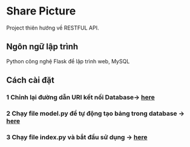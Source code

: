 # Share Picture
Project thiên hướng về RESTFUL API. 
## Ngôn ngữ lập trình
Python công nghệ Flask để lập trình web, MySQL
## Cách cài đặt
### 1 Chỉnh lại đường dẫn URI kết nối Database-> [here](./__init__.py/)

### 2 Chạy file model.py để tự động tạo bảng trong database -> [here](./models.py)

### 3 Chạy file index.py và bắt đầu sử dụng -> [here](./index.py)




